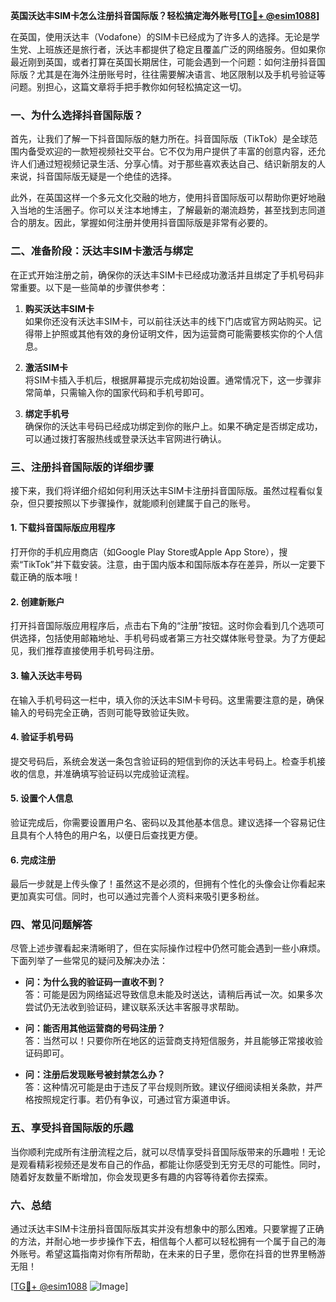 **英国沃达丰SIM卡怎么注册抖音国际版？轻松搞定海外账号[[TG💪+ @esim1088](https://t.me/s/esim1088)]**

在英国，使用沃达丰（Vodafone）的SIM卡已经成为了许多人的选择。无论是学生党、上班族还是旅行者，沃达丰都提供了稳定且覆盖广泛的网络服务。但如果你最近刚到英国，或者打算在英国长期居住，可能会遇到一个问题：如何注册抖音国际版？尤其是在海外注册账号时，往往需要解决语言、地区限制以及手机号验证等问题。别担心，这篇文章将手把手教你如何轻松搞定这一切。

### 一、为什么选择抖音国际版？

首先，让我们了解一下抖音国际版的魅力所在。抖音国际版（TikTok）是全球范围内备受欢迎的一款短视频社交平台。它不仅为用户提供了丰富的创意内容，还允许人们通过短视频记录生活、分享心情。对于那些喜欢表达自己、结识新朋友的人来说，抖音国际版无疑是一个绝佳的选择。

此外，在英国这样一个多元文化交融的地方，使用抖音国际版可以帮助你更好地融入当地的生活圈子。你可以关注本地博主，了解最新的潮流趋势，甚至找到志同道合的朋友。因此，掌握如何注册并使用抖音国际版是非常有必要的。

### 二、准备阶段：沃达丰SIM卡激活与绑定

在正式开始注册之前，确保你的沃达丰SIM卡已经成功激活并且绑定了手机号码非常重要。以下是一些简单的步骤供参考：

1. **购买沃达丰SIM卡**  
   如果你还没有沃达丰SIM卡，可以前往沃达丰的线下门店或官方网站购买。记得带上护照或其他有效的身份证明文件，因为运营商可能需要核实你的个人信息。

2. **激活SIM卡**  
   将SIM卡插入手机后，根据屏幕提示完成初始设置。通常情况下，这一步骤非常简单，只需输入你的国家代码和手机号即可。

3. **绑定手机号**  
   确保你的沃达丰号码已经成功绑定到你的账户上。如果不确定是否绑定成功，可以通过拨打客服热线或登录沃达丰官网进行确认。

### 三、注册抖音国际版的详细步骤

接下来，我们将详细介绍如何利用沃达丰SIM卡注册抖音国际版。虽然过程看似复杂，但只要按照以下步骤操作，就能顺利创建属于自己的账号。

#### 1. 下载抖音国际版应用程序

打开你的手机应用商店（如Google Play Store或Apple App Store），搜索“TikTok”并下载安装。注意，由于国内版本和国际版本存在差异，所以一定要下载正确的版本哦！

#### 2. 创建新账户

打开抖音国际版应用程序后，点击右下角的“注册”按钮。这时你会看到几个选项可供选择，包括使用邮箱地址、手机号码或者第三方社交媒体账号登录。为了方便起见，我们推荐直接使用手机号码注册。

#### 3. 输入沃达丰号码

在输入手机号码这一栏中，填入你的沃达丰SIM卡号码。这里需要注意的是，确保输入的号码完全正确，否则可能导致验证失败。

#### 4. 验证手机号码

提交号码后，系统会发送一条包含验证码的短信到你的沃达丰号码上。检查手机接收的信息，并准确填写验证码以完成验证流程。

#### 5. 设置个人信息

验证完成后，你需要设置用户名、密码以及其他基本信息。建议选择一个容易记住且具有个人特色的用户名，以便日后查找更方便。

#### 6. 完成注册

最后一步就是上传头像了！虽然这不是必须的，但拥有个性化的头像会让你看起来更加真实可信。同时，也可以通过完善个人资料来吸引更多粉丝。

### 四、常见问题解答

尽管上述步骤看起来清晰明了，但在实际操作过程中仍然可能会遇到一些小麻烦。下面列举了一些常见的疑问及解决办法：

- **问：为什么我的验证码一直收不到？**  
  答：可能是因为网络延迟导致信息未能及时送达，请稍后再试一次。如果多次尝试仍无法收到验证码，建议联系沃达丰客服寻求帮助。

- **问：能否用其他运营商的号码注册？**  
  答：当然可以！只要你所在地区的运营商支持短信服务，并且能够正常接收验证码即可。

- **问：注册后发现账号被封禁怎么办？**  
  答：这种情况可能是由于违反了平台规则所致。建议仔细阅读相关条款，并严格按照规定行事。若仍有争议，可通过官方渠道申诉。

### 五、享受抖音国际版的乐趣

当你顺利完成所有注册流程之后，就可以尽情享受抖音国际版带来的乐趣啦！无论是观看精彩视频还是发布自己的作品，都能让你感受到无穷无尽的可能性。同时，随着好友数量不断增加，你会发现更多有趣的内容等待着你去探索。

### 六、总结

通过沃达丰SIM卡注册抖音国际版其实并没有想象中的那么困难。只要掌握了正确的方法，并耐心地一步步操作下去，相信每个人都可以轻松拥有一个属于自己的海外账号。希望这篇指南对你有所帮助，在未来的日子里，愿你在抖音的世界里畅游无阻！

[[TG💪+ @esim1088](https://t.me/s/esim1088) ![Image](https://i.postimg.cc/4NQfJmqS/Snipaste-2025-05-13-00-14-12.png)]